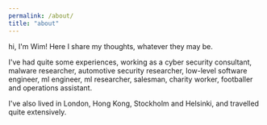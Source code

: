 ```yaml
---
permalink: /about/
title: "about"
---
```




hi, I'm Wim! Here I share my thoughts, whatever they may be.

I've had quite some experiences, working as a cyber security consultant, malware researcher, automotive security researcher, low-level software engineer, ml engineer, ml researcher, salesman, charity worker, footballer and operations assistant.

I've also lived in London, Hong Kong, Stockholm and Helsinki, and travelled quite extensively.
